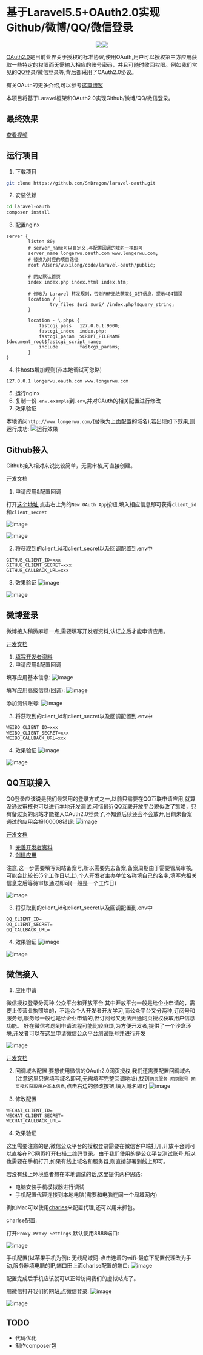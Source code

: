 # 基于Laravel5.5+OAuth2.0实现Github/微博/QQ/微信登录
<p align="center"><img src="https://laravel.com/assets/img/components/logo-laravel.svg"><img src="https://oauth.net/images/oauth-logo-square.png"></p>

[OAuth2.0](https://en.wikipedia.org/wiki/OAuth)是目前业界关于授权的标准协议,使用OAuth,用户可以授权第三方应用获取一些特定的权限而无需输入相应的账号密码，并且可随时收回权限。例如我们常见的QQ登录/微信登录等,背后都采用了OAuth2.0协议。

有关OAuth的更多介绍,可以参考[这篇博客](https://www.ruanyifeng.com/blog/2014/05/oauth_2_0.html)

本项目将基于Laravel框架和OAuth2.0实现Github/微博/QQ/微信登录。

## 最终效果
[查看视频](https://longerwu-1252728875.cos.ap-guangzhou.myqcloud.com/OAuth_results.mp4)

## 运行项目
1. 下载项目
```bash
git clone https://github.com/SnDragon/laravel-oauth.git
```
2. 安装依赖
```bash
cd laravel-oauth
composer install
```
3. 配置nginx
```
server {
        listen 80;
        # server_name可以自定义,与配置回调的域名一样即可
        server_name longerwu.oauth.com www.longerwu.com;
        # 替换为对应的项目路径
        root /Users/wuxilong/code/laravel-oauth/public;

        # 网站默认首页
        index index.php index.html index.htm;

        # 修改为 Laravel 转发规则，否则PHP无法获取$_GET信息，提示404错误
        location / {
                try_files $uri $uri/ /index.php?$query_string;
        }

        location ~ \.php$ {
            fastcgi_pass   127.0.0.1:9000;
            fastcgi_index  index.php;
            fastcgi_param  SCRIPT_FILENAME $document_root$fastcgi_script_name;
            include        fastcgi_params;
        }
}
```
4. 往hosts增加规则(非本地调试可忽略)
```
127.0.0.1 longerwu.oauth.com www.longerwu.com
```
5. 运行nginx
6. 复制一份`.env.example`到`.env`,并对OAuth的相关配置进行修改
7. 效果验证

本地访问`http://www.longerwu.com/`(替换为上面配置的域名),若出现如下效果,则运行成功:
![运行效果](https://raw.githubusercontent.com/SnDragon/laravel-oauth/master/images/oauth_start.png)

## Github接入
Github接入相对来说比较简单，无需审核,可直接创建。

[开发文档](https://developer.github.com/apps/building-oauth-apps/authorizing-oauth-apps/)
1. 申请应用&配置回调

打开[这个地址](https://github.com/settings/developers),点击右上角的`New OAuth App`按钮,填入相应信息即可获得`client_id`和`client_secret`

![image](https://raw.githubusercontent.com/SnDragon/laravel-oauth/master/images/oauth_github1.png)

![image](https://raw.githubusercontent.com/SnDragon/laravel-oauth/master/images/oauth_github2.png)

2. 将获取到的client_id和client_secret以及回调配置到.env中
```
GITHUB_CLIENT_ID=xxx
GITHUB_CLIENT_SECRET=xxx
GITHUB_CALLBACK_URL=xxx
```
3. 效果验证
![image](https://raw.githubusercontent.com/SnDragon/laravel-oauth/master/images/oauth_github3.png)

![image](https://raw.githubusercontent.com/SnDragon/laravel-oauth/master/images/oauth_github4.png)

## 微博登录
微博接入稍微麻烦一点,需要填写开发者资料,认证之后才能申请应用。

[开发文档](https://open.weibo.com/wiki/%E6%8E%88%E6%9D%83%E6%9C%BA%E5%88%B6)
1. [填写开发者资料](https://open.weibo.com/developers/basicinfo)
2. 申请应用&配置回调

填写应用基本信息:
![image](https://raw.githubusercontent.com/SnDragon/laravel-oauth/master/images/oauth_weibo1.png)

填写应用高级信息(回调):
![image](https://raw.githubusercontent.com/SnDragon/laravel-oauth/master/images/oauth_weibo2.png)

添加测试账号:
![image](https://raw.githubusercontent.com/SnDragon/laravel-oauth/master/images/oauth_weibo3.png)

3. 将获取到的client_id和client_secret以及回调配置到.env中
```
WEIBO_CLIENT_ID=xxx
WEIBO_CLIENT_SECRET=xxx
WEIBO_CALLBACK_URL=xxx
```
4. 效果验证
![image](https://raw.githubusercontent.com/SnDragon/laravel-oauth/master/images/oauth_weibo4.png)

![image](https://raw.githubusercontent.com/SnDragon/laravel-oauth/master/images/oauth_weibo5.png)

## QQ互联接入
QQ登录应该说是我们最常用的登录方式之一,以前只需要在QQ互联申请应用,就算没通过审核也可以进行本地开发调试,可惜最近QQ互联开放平台貌似改了策略，只有备过案的网站才能接入OAuth2.0登录了,不知道后续还会不会放开,目前未备案通过的应用会报100008错误:
![image](https://raw.githubusercontent.com/SnDragon/laravel-oauth/master/images/oauth_qq1.png)

[开发文档](https://wiki.connect.qq.com/%E5%BC%80%E5%8F%91%E6%94%BB%E7%95%A5_server-side)
1. [完善开发者资料](https://connect.qq.com/devuser.html#/)
2. [创建应用](https://connect.qq.com/manage.html#/)

注意,这一步需要填写网站备案号,所以需要先去备案,备案周期由于需要管局审核,可能会比较长(5个工作日以上),个人开发者主办单位名称填自己的名字,填写完相关信息之后等待审核通过即可(一般是一个工作日)

![image](https://raw.githubusercontent.com/SnDragon/laravel-oauth/master/images/oauth_qq2.png)

3. 将获取到的client_id和client_secret以及回调配置到.env中
```
QQ_CLIENT_ID=
QQ_CLIENT_SECRET=
QQ_CALLBACK_URL=
```
4. 效果验证
![image](https://raw.githubusercontent.com/SnDragon/laravel-oauth/master/images/oauth_qq3.png)

![image](https://raw.githubusercontent.com/SnDragon/laravel-oauth/master/images/oauth_qq4.png)

## 微信接入

1. 应用申请

微信授权登录分两种:公众平台和开放平台,其中开放平台一般是给企业申请的，需要上传营业执照啥的，不适合个人开发者开发学习,而公众平台又分两种,订阅号和服务号,服务号一般也是给企业申请的,但订阅号又无法开通网页授权获取用户信息功能。
好在微信考虑到申请流程可能比较麻烦,为方便开发者,提供了一个沙盒环境,开发者可以在[这里](http://mp.weixin.qq.com/debug/cgi-bin/sandbox?t=sandbox/login)申请微信公众平台测试账号并进行开发

![image](https://raw.githubusercontent.com/SnDragon/laravel-oauth/master/images/oauth_wechat1.png)

[开发文档](https://developers.weixin.qq.com/doc/offiaccount/OA_Web_Apps/Wechat_webpage_authorization.html)


2. 回调域名配置
要想使用微信的OAuth2.0网页授权,我们还需要配置回调域名(注意这里只需填写域名即可,无需填写完整回调地址),找到`网页服务-网页账号-网页授权获取用户基本信息`,点击右边的修改按钮,填入域名即可
![image](https://raw.githubusercontent.com/SnDragon/laravel-oauth/master/images/oauth_wechat2.png)

3. 修改配置
```
WECHAT_CLIENT_ID=
WECHAT_CLIENT_SECRET=
WECHAT_CALLBACK_URL=
```
4. 效果验证

这里需要注意的是,微信公众平台的授权登录需要在微信客户端打开,开放平台则可以直接在PC网页打开扫描二维码登录。由于我们使用的是公众平台测试账号,所以也需要在手机打开,如果有线上域名和服务器,则直接部署到线上即可。

若没有线上环境或者想在本地调试的话,这里提供两种思路:
* 电脑安装手机模拟器进行调试
* 手机配置代理连接到本地电脑(需要和电脑在同一个局域网内)

例如Mac可以使用[charles](https://www.charlesproxy.com/)来配置代理,还可以用来抓包。

charlse配置:

打开`Proxy-Proxy Settings`,默认使用8888端口:

![image](https://raw.githubusercontent.com/SnDragon/laravel-oauth/master/images/charlse_proxy.png )

手机配置(以苹果手机为例):
无线局域网-点击连着的wifi-最底下配置代理改为手动,服务器填电脑的IP,端口田上面charlse配置的端口:
![image](https://raw.githubusercontent.com/SnDragon/laravel-oauth/master/images/charlse2.png )

配置完成后手机应该就可以正常访问我们的虚拟站点了。

用微信打开我们的网站,点微信登录:
![image](https://raw.githubusercontent.com/SnDragon/laravel-oauth/master/images/oauth_wechat3.png )


![image](https://raw.githubusercontent.com/SnDragon/laravel-oauth/master/images/oauth_wechat4.png )

## TODO
* 代码优化
* 制作composer包
